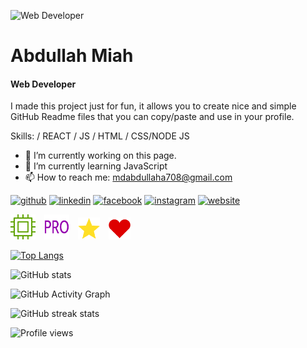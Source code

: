 
![Web Developer](https://media-exp1.licdn.com/dms/image/C5616AQHKOUgVJ1PlsA/profile-displaybackgroundimage-shrink_350_1400/0/1659634622495?e=1665619200&v=beta&t=USCnI4HfEwLl4LdevkApnX2jLBptJzHhFwtisuM1rZc)


# Abdullah Miah
#### Web Developer
I made this project just for fun, it allows you to create nice and simple GitHub Readme files that you can copy/paste and use in your profile.

Skills: / REACT / JS / HTML / CSS/NODE JS

- 🔭 I’m currently working on this page. 
- 🌱 I’m currently learning JavaScript 
- 📫 How to reach me: mdabdullaha708@gmail.com 


[<img src='https://cdn.jsdelivr.net/npm/simple-icons@3.0.1/icons/github.svg' alt='github' height='40'>](https://github.com/abdullah-miah)  [<img src='https://cdn.jsdelivr.net/npm/simple-icons@3.0.1/icons/linkedin.svg' alt='linkedin' height='40'>](https://www.linkedin.com/in/https://www.linkedin.com/in/abdullah-miah-06137b240//)  [<img src='https://cdn.jsdelivr.net/npm/simple-icons@3.0.1/icons/facebook.svg' alt='facebook' height='40'>](https://www.facebook.com/https://www.facebook.com/profile.php?id=100007757865241)  [<img src='https://cdn.jsdelivr.net/npm/simple-icons@3.0.1/icons/instagram.svg' alt='instagram' height='40'>](https://www.instagram.com/mdabdullaha708/)  [<img src='https://cdn.jsdelivr.net/npm/simple-icons@3.0.1/icons/icloud.svg' alt='website' height='40'>](https://admirable-crumble-901233.netlify.app/)  

<a href='https://docs.github.com/en/developers'><img src='https://raw.githubusercontent.com/acervenky/animated-github-badges/master/assets/devbadge.gif' width='40' height='40'></a> <a href='https://github.com/pricing'><img src='https://raw.githubusercontent.com/acervenky/animated-github-badges/master/assets/pro.gif' width='40' height='40'></a> <a href='https://stars.github.com/'><img src='https://raw.githubusercontent.com/acervenky/animated-github-badges/master/assets/starbadge.gif' width='35' height='35'></a> <a href='https://docs.github.com/en/github/supporting-the-open-source-community-with-github-sponsors'><img src='https://raw.githubusercontent.com/acervenky/animated-github-badges/master/assets/sponsorbadge.gif' width='35' height='35'></a> 

[![Top Langs](https://github-readme-stats.vercel.app/api/top-langs/?username=abdullah-miah)](https://github.com/anuraghazra/github-readme-stats)

![GitHub stats](https://github-readme-stats.vercel.app/api?username=abdullah-miah&show_icons=true)  

![GitHub Activity Graph](https://activity-graph.herokuapp.com/graph?username=abdullah-miah)  

![GitHub streak stats](https://github-readme-streak-stats.herokuapp.com/?user=abdullah-miah)  

![Profile views](https://gpvc.arturio.dev/abdullah-miah)  
